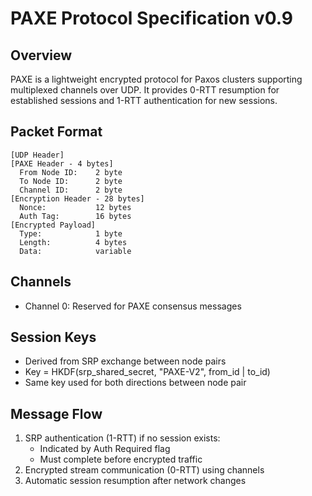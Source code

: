 
# PAXE Protocol Specification v0.9

## Overview
PAXE is a lightweight encrypted protocol for Paxos clusters supporting multiplexed channels over UDP. It provides 0-RTT resumption for established sessions and 1-RTT authentication for new sessions.

## Packet Format
```
[UDP Header]
[PAXE Header - 4 bytes]
  From Node ID:    2 byte
  To Node ID:      2 byte  
  Channel ID:      2 byte
[Encryption Header - 28 bytes] 
  Nonce:           12 bytes 
  Auth Tag:        16 bytes
[Encrypted Payload]
  Type:            1 byte
  Length:          4 bytes
  Data:            variable
```

## Channels
- Channel 0: Reserved for PAXE consensus messages

## Session Keys
- Derived from SRP exchange between node pairs
- Key = HKDF(srp_shared_secret, "PAXE-V2", from_id | to_id)
- Same key used for both directions between node pair

## Message Flow
1. SRP authentication (1-RTT) if no session exists:
   - Indicated by Auth Required flag
   - Must complete before encrypted traffic
2. Encrypted stream communication (0-RTT) using channels
3. Automatic session resumption after network changes
